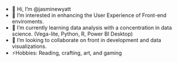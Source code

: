 - 👋 Hi, I’m @jasminewyatt
- 👀 I’m interested in enhancing the User Experience of Front-end enviroments.
- 🌱 I’m currently learning data analysis with a concentration in data science. (Vega-lite, Python, R, Power BI Desktop)
- 💞️ I’m looking to collaborate on front in development and data visualizations. 
- ⚡Hobbies: Reading, crafting, art, and gaming 

<!---
jasminewyatt/jasminewyatt is a ✨ special ✨ repository because its `README.md` (this file) appears on your GitHub profile.
You can click the Preview link to take a look at your changes.
--->
